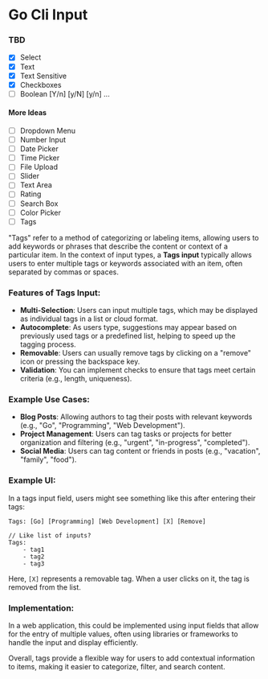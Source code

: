 # Go Cli Input

### TBD
- [x] Select
- [x] Text
- [x] Text Sensitive
- [x] Checkboxes
- [ ] Boolean [Y/n] [y/N] [y/n] ...

#### More Ideas
- [ ] Dropdown Menu
- [ ] Number Input
- [ ] Date Picker
- [ ] Time Picker
- [ ] File Upload
- [ ] Slider
- [ ] Text Area
- [ ] Rating
- [ ] Search Box
- [ ] Color Picker
- [ ] Tags

"Tags" refer to a method of categorizing or labeling items, allowing users to add keywords or phrases that describe the content or context of a particular item. In the context of input types, a **Tags input** typically allows users to enter multiple tags or keywords associated with an item, often separated by commas or spaces.

### Features of Tags Input:
- **Multi-Selection**: Users can input multiple tags, which may be displayed as individual tags in a list or cloud format.
- **Autocomplete**: As users type, suggestions may appear based on previously used tags or a predefined list, helping to speed up the tagging process.
- **Removable**: Users can usually remove tags by clicking on a "remove" icon or pressing the backspace key.
- **Validation**: You can implement checks to ensure that tags meet certain criteria (e.g., length, uniqueness).

### Example Use Cases:
- **Blog Posts**: Allowing authors to tag their posts with relevant keywords (e.g., "Go", "Programming", "Web Development").
- **Project Management**: Users can tag tasks or projects for better organization and filtering (e.g., "urgent", "in-progress", "completed").
- **Social Media**: Users can tag content or friends in posts (e.g., "vacation", "family", "food").

### Example UI:
In a tags input field, users might see something like this after entering their tags:

```
Tags: [Go] [Programming] [Web Development] [X] [Remove]
```

```
// Like list of inputs?
Tags: 
    - tag1
    - tag2
    - tag3
```

Here, `[X]` represents a removable tag. When a user clicks on it, the tag is removed from the list.

### Implementation:
In a web application, this could be implemented using input fields that allow for the entry of multiple values, often using libraries or frameworks to handle the input and display efficiently.

Overall, tags provide a flexible way for users to add contextual information to items, making it easier to categorize, filter, and search content.